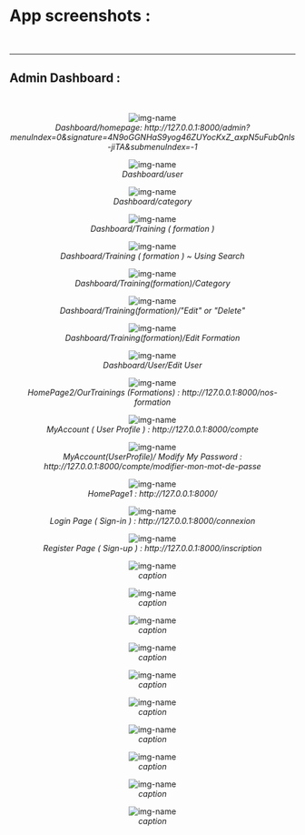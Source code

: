 # App screenshots : 
<br/>

---

## Admin Dashboard : 
<br/>
<p align="center">
  <img alt="img-name" src="https://i.imgur.com/O3W8mgn.png">
  <br>
    <em> Dashboard/homepage:  http://127.0.0.1:8000/admin?menuIndex=0&signature=4N9oGGNHaS9yog46ZUYocKxZ_axpN5uFubQnIs-jiTA&submenuIndex=-1 </em>
</p>


<p align="center">
  <img alt="img-name" src="https://i.imgur.com/7Qcdwyc.png">
  <br>
    <em> Dashboard/user </em>
</p>




<p align="center">
  <img alt="img-name" src="https://i.imgur.com/yZoZvHR.png">
  <br>
    <em> Dashboard/category </em>
</p>

<p align="center">
  <img alt="img-name" src="https://i.imgur.com/fnHz8dw.png">
  <br>
    <em> Dashboard/Training ( formation ) </em>
</p>


<p align="center">
  <img alt="img-name" src="https://i.imgur.com/JEgScTR.png">
  <br>
    <em> Dashboard/Training ( formation ) ~ Using Search</em>
</p>


<p align="center">
  <img alt="img-name" src="https://i.imgur.com/Ei9wKPd.png">
  <br>
    <em> Dashboard/Training(formation)/Category</em>
</p>


<p align="center">
  <img alt="img-name" src="https://i.imgur.com/1NLV59G.png">
  <br>
    <em> Dashboard/Training(formation)/"Edit" or "Delete"</em>
</p>


<p align="center">
  <img alt="img-name" src="https://i.imgur.com/omsM6Hc.png">
  <br>
    <em>Dashboard/Training(formation)/Edit Formation</em>
</p>


<p align="center">
  <img alt="img-name" src="https://i.imgur.com/qKURJbV.png">
  <br>
    <em>Dashboard/User/Edit User</em>
</p>



<p align="center">
  <img alt="img-name" src="https://i.imgur.com/AX7mPzB.png">
  <br>
    <em> HomePage2/OurTrainings (Formations) : http://127.0.0.1:8000/nos-formation</em>
</p>



<p align="center">
  <img alt="img-name" src="https://i.imgur.com/R4Nrfej.png">
  <br>
    <em> MyAccount ( User Profile ) : http://127.0.0.1:8000/compte</em>
</p>



<p align="center">
  <img alt="img-name" src="https://i.imgur.com/tVasoqD.png">
  <br>
    <em> MyAccount(UserProfile)/ Modify My Password : http://127.0.0.1:8000/compte/modifier-mon-mot-de-passe</em>
</p>




<p align="center">
  <img alt="img-name" src="https://i.imgur.com/Q5f8G9q.png">
  <br>
    <em> HomePage1 : http://127.0.0.1:8000/</em>
</p>




<p align="center">
  <img alt="img-name" src="https://i.imgur.com/yIMC7U1.png">
  <br>
    <em> Login Page ( Sign-in ) : http://127.0.0.1:8000/connexion</em>
</p>




<p align="center">
  <img alt="img-name" src="https://i.imgur.com/x9ykWso.png">
  <br>
    <em> Register Page ( Sign-up ) : http://127.0.0.1:8000/inscription</em>
</p>




<p align="center">
  <img alt="img-name" src=" ">
  <br>
    <em> caption</em>
</p>




<p align="center">
  <img alt="img-name" src=" ">
  <br>
    <em> caption</em>
</p>


<p align="center">
  <img alt="img-name" src=" ">
  <br>
    <em> caption</em>
</p>



<p align="center">
  <img alt="img-name" src=" ">
  <br>
    <em> caption</em>
</p>



<p align="center">
  <img alt="img-name" src=" ">
  <br>
    <em> caption</em>
</p>




<p align="center">
  <img alt="img-name" src=" ">
  <br>
    <em> caption</em>
</p>




<p align="center">
  <img alt="img-name" src=" ">
  <br>
    <em> caption</em>
</p>




<p align="center">
  <img alt="img-name" src=" ">
  <br>
    <em> caption</em>
</p>




<p align="center">
  <img alt="img-name" src=" ">
  <br>
    <em> caption</em>
</p>




<p align="center">
  <img alt="img-name" src=" ">
  <br>
    <em> caption</em>
</p>






















